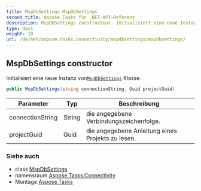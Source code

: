 ```yaml
---
title: MspDbSettings.MspDbSettings
second_title: Aspose.Tasks für .NET-API-Referenz
description: MspDbSettings constructeur. Initialisiert eine neue Instanz vonMspDbSettings Klasse.
type: docs
weight: 10
url: /de/net/aspose.tasks.connectivity/mspdbsettings/mspdbsettings/
---
```

## MspDbSettings constructor

Initialisiert eine neue Instanz von[`MspDbSettings`](../) Klasse.

```csharp
public MspDbSettings(string connectionString, Guid projectGuid)
```

| Parameter | Typ | Beschreibung |
| --- | --- | --- |
| connectionString | String | die angegebene Verbindungszeichenfolge. |
| projectGuid | Guid | die angegebene Anleitung eines Projekts zu lesen. |

### Siehe auch

* class [MspDbSettings](../)
* namensraum [Aspose.Tasks.Connectivity](../../mspdbsettings/)
* Montage [Aspose.Tasks](../../../)


